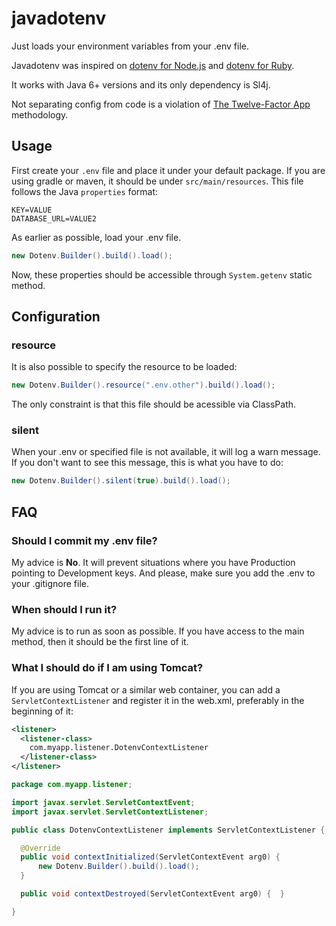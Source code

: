 # javadotenv

Just loads your environment variables from your .env file.

Javadotenv was inspired on [dotenv for Node.js](https://github.com/motdotla/dotenv) and [dotenv for Ruby](https://github.com/bkeepers/dotenv).

It works with Java 6+ versions and its only dependency is Sl4j.

Not separating config from code is a violation of [The Twelve-Factor App](http://12factor.net/config) methodology.

## Usage

First create your `.env` file and place it under your default package.
If you are using gradle or maven, it should be under `src/main/resources`.
This file follows the Java `properties` format:

```
KEY=VALUE
DATABASE_URL=VALUE2
```

As earlier as possible, load your .env file.
```java
new Dotenv.Builder().build().load();
```

Now, these properties should be accessible through `System.getenv` static method.

## Configuration

### resource

It is also possible to specify the resource to be loaded:
```java
new Dotenv.Builder().resource(".env.other").build().load();
```

The only constraint is that this file should be acessible via ClassPath.

### silent

When your .env or specified file is not available, it will log a warn message.
If you don't want to see this message, this is what you have to do:
```java
new Dotenv.Builder().silent(true).build().load();
```

## FAQ

### Should I commit my .env file?

My advice is __No__. It will prevent situations where you have Production pointing to Development keys.
And please, make sure you add the .env to your .gitignore file.

### When should I run it?

My advice is to run as soon as possible. If you have access to the main method, then it should be the first line of it.

### What I should do if I am using Tomcat?
If you are using Tomcat or a similar web container, you can add a `ServletContextListener` and register it in the web.xml, preferably in the beginning of it:

```xml
<listener>
  <listener-class>
    com.myapp.listener.DotenvContextListener
  </listener-class>
</listener>
```

```java
package com.myapp.listener;

import javax.servlet.ServletContextEvent;
import javax.servlet.ServletContextListener;

public class DotenvContextListener implements ServletContextListener {

  @Override
  public void contextInitialized(ServletContextEvent arg0) {
      new Dotenv.Builder().build().load();
  }

  public void contextDestroyed(ServletContextEvent arg0) {  }

}
```